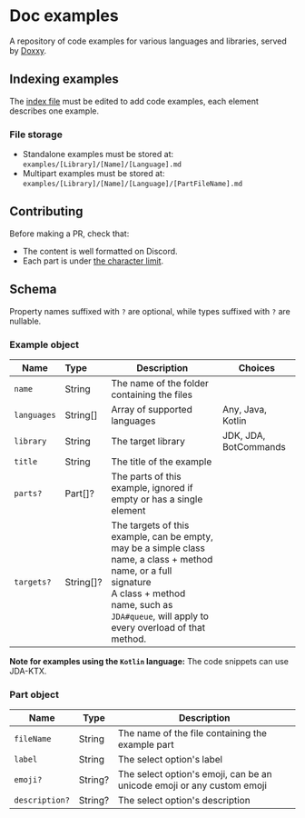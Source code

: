 # Doc examples
A repository of code examples for various languages and libraries,
served by [Doxxy](https://github.com/freya022/Doxxy).

## Indexing examples
The [index file](index.json) must be edited to add code examples,
each element describes one example.

### File storage
* Standalone examples must be stored at: `examples/[Library]/[Name]/[Language].md`
* Multipart examples must be stored at: `examples/[Library]/[Name]/[Language]/[PartFileName].md`

## Contributing
Before making a PR, check that:
* The content is well formatted on Discord.
* Each part is under [the character limit](https://docs.jda.wiki/net/dv8tion/jda/api/entities/Message.html#MAX_CONTENT_LENGTH).

## Schema
Property names suffixed with `?` are optional, while types suffixed with `?` are nullable.

### Example object

| Name        | Type      | Description                                                                                                                                                                                                     | Choices               |
|-------------|:----------|-----------------------------------------------------------------------------------------------------------------------------------------------------------------------------------------------------------------|-----------------------|
| `name`      | String    | The name of the folder containing the files                                                                                                                                                                     |                       |
| `languages` | String[]  | Array of supported languages                                                                                                                                                                                    | Any, Java, Kotlin     |
| `library`   | String    | The target library                                                                                                                                                                                              | JDK, JDA, BotCommands |
| `title`     | String    | The title of the example                                                                                                                                                                                        |                       |
| `parts?`    | Part[]?   | The parts of this example, ignored if empty or has a single element                                                                                                                                             |                       |
| `targets?`  | String[]? | The targets of this example, can be empty, may be a simple class name, a class + method name, or a full signature<br/> A class + method name, such as `JDA#queue`, will apply to every overload of that method. |                       |

**Note for examples using the `Kotlin` language:** The code snippets can use JDA-KTX.

### Part object

| Name           | Type    | Description                                                            |
|----------------|---------|------------------------------------------------------------------------|
| `fileName`     | String  | The name of the file containing the example part                       |
| `label`        | String  | The select option's label                                              |
| `emoji?`       | String? | The select option's emoji, can be an unicode emoji or any custom emoji |
| `description?` | String? | The select option's description                                        |